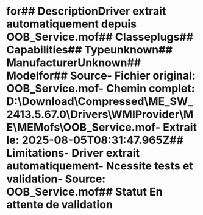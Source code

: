 # for##  DescriptionDriver extrait automatiquement depuis OOB_Service.mof##  Classeplugs##  Capabilities##  Typeunknown##  ManufacturerUnknown##  Modelfor##  Source- **Fichier original**: OOB_Service.mof- **Chemin complet**: D:\Download\Compressed\ME_SW_2413.5.67.0\Drivers\WMIProvider\ME\MEMofs\OOB_Service.mof- **Extrait le**: 2025-08-05T08:31:47.965Z##  Limitations- Driver extrait automatiquement- Ncessite tests et validation- Source: OOB_Service.mof##  Statut En attente de validation